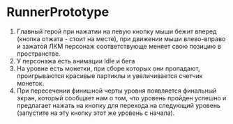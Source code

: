 # RunnerPrototype

1. Главный герой при нажатии на левую кнопку мыши бежит вперед (кнопка отжата - стоит на месте), при движении мыши влево-вправо и зажатой ЛКМ персонаж соответствующе меняет свою позицию в пространстве. 
2. У персонажа есть анимации Idle и бега
3. На уровне есть монетки, при сборе которых они пропадают, проигрываются красивые партиклы и увеличивается счетчик монеток. 
4. При пересечении финишной черты уровня появляется финальный экран, который сообщает нам о том, что уровень пройден успешно и предлагает нажать на кнопку для перехода на следующий уровень (запустите на эту кнопку этот же уровень с начала).
